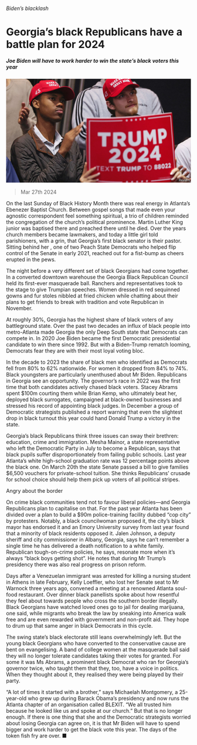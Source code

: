 ###### Biden’s blacklash

# Georgia’s black Republicans have a battle plan for 2024 

##### Joe Biden will have to work harder to win the state’s black voters this year 

![image](images/20240330_USP002.jpg) 

> Mar 27th 2024 

On the last Sunday of Black History Month there was real energy in Atlanta’s Ebenezer Baptist Church. Between gospel songs that made even your agnostic correspondent feel something spiritual, a trio of children reminded the congregation of the church’s political prominence. Martin Luther King junior was baptised there and preached there until he died. Over the years church members became lawmakers, and today a little girl told parishioners, with a grin, that Georgia’s first black senator is their pastor. Sitting behind her , one of two Peach State Democrats who helped flip control of the Senate in early 2021, reached out for a fist-bump as cheers erupted in the pews. 

The night before a very different set of black Georgians had come together. In a converted downtown warehouse the Georgia Black Republican Council held its first-ever masquerade ball. Ranchers and representatives took to the stage to give Trumpian speeches. Women dressed in red sequinned gowns and fur stoles nibbled at fried chicken while chatting about their plans to get friends to break with tradition and vote Republican in November. 


At roughly 30%, Georgia has the highest share of black voters of any battleground state. Over the past two decades an influx of black people into metro-Atlanta made Georgia the only Deep South state that Democrats can compete in. In 2020 Joe Biden became the first Democratic presidential candidate to win there since 1992. But with a Biden-Trump rematch looming, Democrats fear they are  with their most loyal voting bloc.

In the decade to 2023 the share of black men who identified as Democrats fell from 80% to 62% nationwide. For women it dropped from 84% to 74%. Black youngsters are particularly unenthused about Mr Biden. Republicans in Georgia see an opportunity. The governor’s race in 2022 was the first time that both candidates actively chased black voters. Stacey Abrams spent $100m courting them while Brian Kemp, who ultimately beat her, deployed black surrogates, campaigned at black-owned businesses and stressed his record of appointing black judges. In December a group of Democratic strategists published a report warning that even the slightest drop in black turnout this year could hand Donald Trump a victory in the state. 

Georgia’s black Republicans think three issues can sway their brethren: education, crime and immigration. Mesha Mainor, a state representative who left the Democratic Party in July to become a Republican, says that black pupils suffer disproportionately from failing public schools. Last year Atlanta’s white high-school graduation rate was 12 percentage points above the black one. On March 20th the state Senate passed a bill to give families $6,500 vouchers for private-school tuition. She thinks Republicans’ crusade for school choice should help them pick up voters of all political stripes.

Angry about the border

On crime black communities tend not to favour liberal policies—and Georgia Republicans plan to capitalise on that. For the past year Atlanta has been divided over a plan to build a $90m police-training facility dubbed “cop city” by protesters. Notably, a black councilwoman proposed it, the city’s black mayor has endorsed it and an Emory University survey from last year found that a minority of black residents opposed it. Jalen Johnson, a deputy sheriff and city commissioner in Albany, Georgia, says he can’t remember a single time he has delivered a death notification to a white family. Republican tough-on-crime policies, he says, resonate more when it’s always “black boys getting shot”. He notes that during Mr Trump’s presidency there was also real progress on prison reform.

Days after a Venezuelan immigrant was arrested for killing a nursing student in Athens in late February, Kelly Loeffler, who lost her Senate seat to Mr Warnock three years ago, convened a meeting at a renowned Atlanta soul-food restaurant. Over dinner black panellists spoke about how resentful they feel about  towards people who cross the southern border illegally. Black Georgians have watched loved ones go to jail for dealing marijuana, one said, while migrants who break the law by sneaking into America walk free and are even rewarded with government and non-profit aid. They hope to drum up that same anger in black Democrats in this cycle. 

The swing state’s black electorate still leans overwhelmingly left. But the young black Georgians who have converted to the conservative cause are bent on evangelising. A band of college women at the masquerade ball said they will no longer tolerate candidates taking their votes for granted. For some it was Ms Abrams, a prominent black Democrat who ran for Georgia’s governor twice, who taught them that they, too, have a voice in politics. When they thought about it, they realised they were being played by their party. 

“A lot of times it started with a brother,” says Michaelah Montgomery, a 25-year-old who grew up during Barack Obama’s presidency and now runs the Atlanta chapter of an organisation called BLEXIT. “We all trusted him because he looked like us and spoke at our church.” But that is no longer enough. If there is one thing that she and the Democratic strategists worried about losing Georgia can agree on, it is that Mr Biden will have to spend bigger and work harder to get the black vote this year. The days of the token fish fry are over. ■

